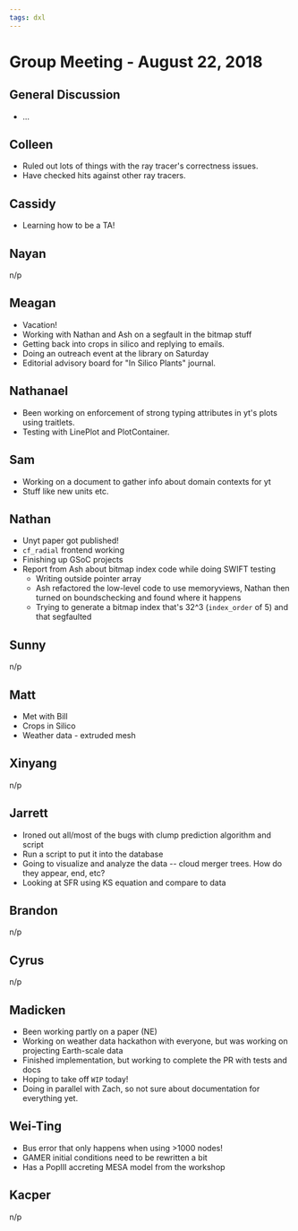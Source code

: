 ```yaml
---
tags: dxl
---
```


# Group Meeting - August 22, 2018

## General Discussion

 * ...

## Colleen

 * Ruled out lots of things with the ray tracer's correctness issues.
 * Have checked hits against other ray tracers.

## Cassidy

* Learning how to be a TA! 

## Nayan

n/p

## Meagan

* Vacation!
* Working with Nathan and Ash on a segfault in the bitmap stuff
* Getting back into crops in silico and replying to emails.
* Doing an outreach event at the library on Saturday
* Editorial advisory board for "In Silico Plants" journal.

## Nathanael

* Been working on enforcement of strong typing attributes in yt's plots using traitlets.
* Testing with LinePlot and PlotContainer.

## Sam

* Working on a document to gather info about domain contexts for yt
* Stuff like new units etc.

## Nathan

* Unyt paper got published!
* `cf_radial` frontend working
* Finishing up GSoC projects
* Report from Ash about bitmap index code while doing SWIFT testing
    * Writing outside pointer array
    * Ash refactored the low-level code to use memoryviews, Nathan then turned on boundschecking and found where it happens
    * Trying to generate a bitmap index that's 32^3 (`index_order` of 5) and that segfaulted

## Sunny

n/p

## Matt

* Met with Bill
* Crops in Silico
* Weather data - extruded mesh

## Xinyang

n/p

## Jarrett

* Ironed out all/most of the bugs with clump prediction algorithm and script
* Run a script to put it into the database
* Going to visualize and analyze the data -- cloud merger trees.  How do they appear, end, etc?
* Looking at SFR using KS equation and compare to data

## Brandon

n/p

## Cyrus

n/p

## Madicken

* Been working partly on a paper (NE)
* Working on weather data hackathon with everyone, but was working on projecting Earth-scale data
* Finished implementation, but working to complete the PR with tests and docs
* Hoping to take off `WIP` today!
* Doing in parallel with Zach, so not sure about documentation for everything yet.

## Wei-Ting

* Bus error that only happens when using >1000 nodes!
* GAMER initial conditions need to be rewritten a bit
* Has a PopIII accreting MESA model from the workshop

## Kacper

n/p